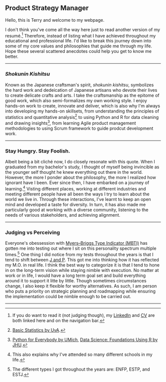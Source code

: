 ## Product Strategy Manager

Hello, this is Terry and welcome to my webpage.

I don't think you've come all the way here just to read another version of my resumé.[^1]  Therefore, instead of listing what I have achieved throughout my educational and professional life. I'd like to break this journey down into some of my core values and philosophies that guide me through my life. Hope these several scattered anecdotes could help you get to know me better.

---

### *Shokunin Kishitsu*
Known as the Japanese craftsman's spirit, *shokunin kishitsu*, symbolizes the hard work and dedeication of Japanese artisans who devote their lives to create delicate crafts and arts. I take the craftsmanship as the epitome of good work, which also semi-formalizes my own working style. I enjoy hands-on work to create, innovate and deliver, which is also why I'm always into developing my hands-on skillsets, from understanding the principles of statistics and quantitative analysis[^2] to using Python and R for data cleaning and drawing insights[^3], from learning Agile product management methodologies to using Scrum framework to guide prodcut development work.  

---

### Stay Hungry. Stay Foolish.
Albeit being a bit cliché now, I do closely resonate with this quote. When I graduated from my bachelor's study, I thought of myself being invincible as the younger self thought he knew everything out there in the world. However, the more I ponder about the philosophy, the more I realized how ignorant have I been. Ever since then, I have embarked on a journey of learning.[^4] Visting different places, working at different industries and meeting different people have all been the ways I try to learn about the world we live in. Through these interactions, I've learnt to keep an open mind and developed a taste for diversity. In turn, it has also made me particularly good at working with a diverse community, listening to the needs of various stakeholders, and achieving alignment.

---

### Judging vs Perceiving
Everyone's obessession with [Myers–Briggs Type Indicator (MBTI)](https://en.wikipedia.org/wiki/Myers–Briggs_Type_Indicator) has gotten me into testing out where I sit on this personality spectrum multiple times.[^5] One thing I did notice from my tests throughout the years is that I tend to shift between [J and P](https://www.16personalities.com/articles/tactics-judging-vs-prospecting). This got me into thinking how it has reflected my M.O. in real life. I think the best way to categorize it is that I tend to hone in on the long-term vision while staying nimble with execution. No matter at work or in life, I would have a long term goal set and build everything around it to support it litte by little. Though sometimes circumstances change, I also keep it flexible for worthy alternatives. As such, I am person who puts a priority on strategic planning and roadmapping while ensuring the implementation could be nimble enough to be carried out.

---
  
[^1]: If you do want to read it (not judging though), my [LinkedIn](https://www.linkedin.com/in/terryyling/) and [CV](/assets/pdf/cv.pdf) are both linked here and on the navigation bar.
[^2]: [Basic Statistics by UvA](https://www.coursera.org/account/accomplishments/verify/QDUNXCMA3AZC).
[^3]: [Python for Everybody by UMich](https://www.coursera.org/account/accomplishments/specialization/JHWWJPZ2TTEU), [Data Science: Foundations Using R by JHU](https://www.coursera.org/account/accomplishments/specialization/SVNEUG3D9TA3).
[^4]: This also explains why I've attended so many different schools in my life.
[^5]: The different types I got throughout the years are: ENFP, ESTP, and ESTJ.


